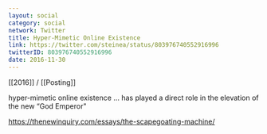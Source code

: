 ```yaml
---
layout: social
category: social
network: Twitter
title: Hyper-Mimetic Online Existence
link: https://twitter.com/steinea/status/803976740552916996
twitterID: 803976740552916996
date: 2016-11-30
---
```


[[2016]] / [[Posting]]

hyper-mimetic online existence ... has played a direct role in the elevation of the new “God Emperor"

<https://thenewinquiry.com/essays/the-scapegoating-machine/>
